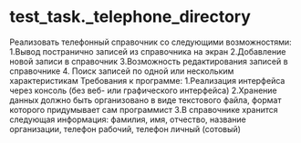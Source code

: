 # test_task._telephone_directory
Реализовать телефонный справочник со следующими возможностями:
1.Вывод постранично записей из справочника на экран
2.Добавление новой записи в справочник
3.Возможность редактирования записей в справочнике
4. Поиск записей по одной или нескольким характеристикам
Требования к программе:
1.Реализация интерфейса через консоль (без веб- или графического интерфейса)
2.Хранение данных должно быть организовано в виде текстового файла, формат которого придумывает сам программист
3.В справочнике хранится следующая информация: фамилия, имя, отчество, название организации, телефон рабочий, телефон личный (сотовый)
